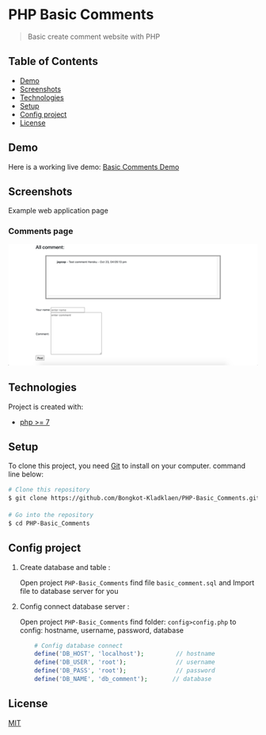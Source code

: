 # PHP Basic Comments
>Basic create comment website with PHP

## Table of Contents
  - [Demo](#demo)
  - [Screenshots](#screenshots)
  - [Technologies](#technologies)
  - [Setup](#setup)
  - [Config project](#config-project)
  - [License](#license)

## Demo
Here is a working live demo: [Basic Comments Demo](https://lit-waters-68511.herokuapp.com)
## Screenshots
Example web application page
### Comments page
![](screenshots/comment.png)


## Technologies
Project is created with:
- [php >= 7](https://www.php.net/)

## Setup
To clone this project, you need [Git](https://git-scm.com) to install on your computer. command line below:

```zsh
# Clone this repository
$ git clone https://github.com/Bongkot-Kladklaen/PHP-Basic_Comments.git

# Go into the repository
$ cd PHP-Basic_Comments
```
## Config project
1. Create database and table :

    Open project `PHP-Basic_Comments` find file `basic_comment.sql` and Import file to database server for you
2. Config connect database server : 

    Open project `PHP-Basic_Comments` find folder: `config>config.php` to config: hostname, username, password, database
 
    ```php
        # Config database connect
        define('DB_HOST', 'localhost');         // hostname
        define('DB_USER', 'root');              // username
        define('DB_PASS', 'root');              // password
        define('DB_NAME', 'db_comment');       // database
    ```

## License
[MIT](https://choosealicense.com/licenses/mit/)



